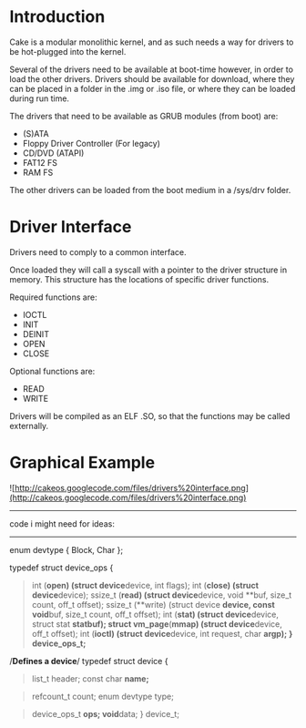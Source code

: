 # Introduction #

Cake is a modular monolithic kernel, and as such needs a way for drivers to be hot-plugged into the kernel.

Several of the drivers need to be available at boot-time however, in order to load the other drivers. Drivers should be available for download, where they can be placed in a folder in the .img or .iso file, or where they can be loaded during run time.

The drivers that need to be available as GRUB modules (from boot) are:
  * (S)ATA
  * Floppy Driver Controller (For legacy)
  * CD/DVD (ATAPI)
  * FAT12 FS
  * RAM FS

The other drivers can be loaded from the boot medium in a /sys/drv folder.


# Driver Interface #

Drivers need to comply to a common interface.

Once loaded they will call a syscall with a pointer to the driver structure in memory. This structure has the locations of specific driver functions.

Required functions are:
  * IOCTL
  * INIT
  * DEINIT
  * OPEN
  * CLOSE

Optional functions are:
  * READ
  * WRITE

Drivers will be compiled as an ELF .SO, so that the functions may be called externally.

# Graphical Example #

![http://cakeos.googlecode.com/files/drivers%20interface.png](http://cakeos.googlecode.com/files/drivers%20interface.png)


---

code i might need for ideas:

---


enum devtype { Block, Char };

typedef struct device\_ops {
> int		 (**open)	(struct device**device, int flags);
> int		 (**close)	(struct device**device);
> ssize\_t		 (**read)	(struct device**device, void **buf, size\_t count, off\_t offset);
> ssize\_t		 (**write)	(struct device **device, const void**buf, size\_t count, off\_t offset);
> int		 (**stat)	(struct device**device, struct stat **statbuf);
> struct vm\_page**(**mmap)	(struct device**device, off\_t offset);
> int		 (**ioctl)	(struct device**device, int request, char **argp);
} device\_ops\_t;**

/**Defines a device**/
typedef struct device {
> list\_t header;
> const char **name;**

> refcount\_t count;
> enum devtype type;

> device\_ops\_t **ops;
> void**data;
} device\_t;